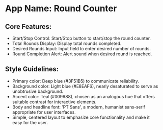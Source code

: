 # **App Name**: Round Counter

## Core Features:

- Start/Stop Control: Start/Stop button to start/stop the round counter.
- Total Rounds Display: Display total rounds completed.
- Desired Rounds Input: Input field to enter desired number of rounds.
- Round Completion Alert: Alert sound when desired round is reached.

## Style Guidelines:

- Primary color: Deep blue (#3F51B5) to communicate reliability.
- Background color: Light blue (#E8EAF6), nearly desaturated to serve as unobtrusive background.
- Accent color: Teal (#009688), chosen as an analogous hue that offers suitable contrast for interactive elements.
- Body and headline font: 'PT Sans', a modern, humanist sans-serif appropriate for user interfaces.
- Simple, centered layout to emphasize core functionality and make it easy for the user.
